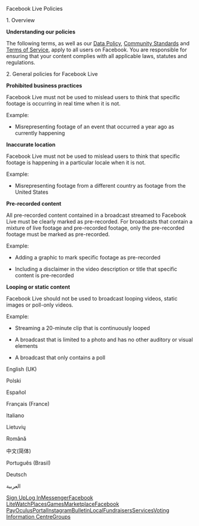 Facebook Live Policies

1\. Overview

**Understanding our policies**

The following terms, as well as our [Data Policy](https://www.facebook.com/about/privacy/), [Community Standards](https://www.facebook.com/communitystandards/) and [Terms of Service](https://www.facebook.com/legal/terms), apply to all users on Facebook. You are responsible for ensuring that your content complies with all applicable laws, statutes and regulations.

2\. General policies for Facebook Live

**Prohibited business practices**

Facebook Live must not be used to mislead users to think that specific footage is occurring in real time when it is not.

Example:

*   Misrepresenting footage of an event that occurred a year ago as currently happening

**Inaccurate location**

Facebook Live must not be used to mislead users to think that specific footage is happening in a particular locale when it is not.

Example:

*   Misrepresenting footage from a different country as footage from the United States

**Pre-recorded content**

All pre-recorded content contained in a broadcast streamed to Facebook Live must be clearly marked as pre-recorded. For broadcasts that contain a mixture of live footage and pre-recorded footage, only the pre-recorded footage must be marked as pre-recorded.

Example:

*   Adding a graphic to mark specific footage as pre-recorded

*   Including a disclaimer in the video description or title that specific content is pre-recorded

**Looping or static content**

Facebook Live should not be used to broadcast looping videos, static images or poll-only videos.

Example:

*   Streaming a 20-minute clip that is continuously looped

*   A broadcast that is limited to a photo and has no other auditory or visual elements

*   A broadcast that only contains a poll

English (UK)

Polski

Español

Français (France)

Italiano

Lietuvių

Română

中文(简体)

Português (Brasil)

Deutsch

العربية

[Sign Up](https://www.facebook.com/reg/)[Log In](https://www.facebook.com/login/)[Messenger](https://l.facebook.com/l.php?u=https%3A%2F%2Fmessenger.com%2F&h=AT3XQTYmsoEUDPbAZHT8EUIxMQ-Ya_Ij5IVSEU0b27JPJbKWNZYhW53kWFbaF7Hnib322xgFEJ7nBwGNsuorbPxI-k7W3Nm9SH1fRq2h_yQOX5UJFrul-tgpGAkJ8V2SMfOM77EfocyPBvvyswKt1rsXhMSjQ5069zojGQ)[Facebook Lite](https://www.facebook.com/lite/)[Watch](https://en-gb.facebook.com/watch/)[Places](https://www.facebook.com/places/)[Games](https://www.facebook.com/games/)[Marketplace](https://www.facebook.com/marketplace/)[Facebook Pay](https://pay.facebook.com/)[Oculus](https://l.facebook.com/l.php?u=https%3A%2F%2Fwww.oculus.com%2F&h=AT3XQTYmsoEUDPbAZHT8EUIxMQ-Ya_Ij5IVSEU0b27JPJbKWNZYhW53kWFbaF7Hnib322xgFEJ7nBwGNsuorbPxI-k7W3Nm9SH1fRq2h_yQOX5UJFrul-tgpGAkJ8V2SMfOM77EfocyPBvvyswKt1rsXhMSjQ5069zojGQ)[Portal](https://portal.facebook.com/)[Instagram](https://l.facebook.com/l.php?u=https%3A%2F%2Fwww.instagram.com%2F&h=AT3XQTYmsoEUDPbAZHT8EUIxMQ-Ya_Ij5IVSEU0b27JPJbKWNZYhW53kWFbaF7Hnib322xgFEJ7nBwGNsuorbPxI-k7W3Nm9SH1fRq2h_yQOX5UJFrul-tgpGAkJ8V2SMfOM77EfocyPBvvyswKt1rsXhMSjQ5069zojGQ)[Bulletin](https://www.bulletin.com/)[Local](https://www.facebook.com/local/lists/245019872666104/)[Fundraisers](https://www.facebook.com/fundraisers/)[Services](https://www.facebook.com/biz/directory/)[Voting Information Centre](https://www.facebook.com/votinginformationcenter/?entry_point=c2l0ZQ%3D%3D)[Groups](https://www.facebook.com/groups/explore/)